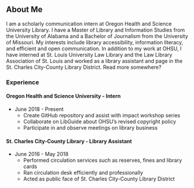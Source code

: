 ## About Me 

I am a scholarly communication intern at Oregon Health and Science University Library. I have a Master of Library and Information Studies from the University of Alabama and a Bachelor of Journalism from the University of Missouri. My interests include library accessibility, information literacy, and efficient and open communication. In addition to my work at OHSU, I have interned at St. Louis University Law Library and the Law Library Association of St. Louis and worked as a library assistant and page in the St. Charles City-County Library District. Read more somewhere?

### Experience

#### Oregon Health and Science University - Intern
* June 2018 - Present
  * Create GitHub repository and assist with impact workshop series
  * Collaborate on LibGuide about OHSU’s revised copyright policy
  * Participate in and observe meetings on library business
  
#### St. Charles City-County Library - Library Assistant
* June 2016 - May 2018
  * Performed circulation services such as reserves, fines and library cards
  * Ran circulation desk efficiently and professionally
  * Acted as public face of St. Charles City-County Library District 

